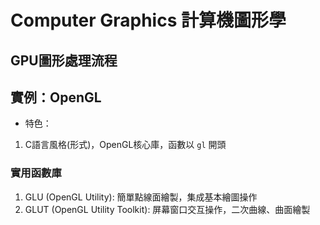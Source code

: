 # Computer Graphics 計算機圖形學

## GPU圖形處理流程

## 實例：OpenGL
- 特色：
1. C語言風格(形式)，OpenGL核心庫，函數以 `gl` 開頭

### 實用函數庫
1. GLU (OpenGL Utility): 簡單點線面繪製，集成基本繪圖操作
2. GLUT (OpenGL Utility Toolkit): 屏幕窗口交互操作，二次曲線、曲面繪製